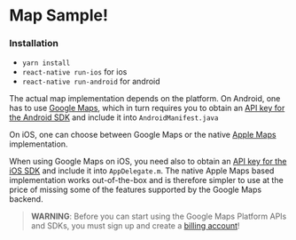 # Map Sample!

### Installation
 - `yarn install`
 - `react-native run-ios` for ios
 - `react-native run-android` for android

The actual map implementation depends on the platform. On Android, one has to use  [Google Maps](https://developers.google.com/maps/documentation/), which in turn requires you to obtain an  [API key for the Android SDK](https://developers.google.com/maps/documentation/android-sdk/signup) and include it into `AndroidManifest.java`

On iOS, one can choose between Google Maps or the native  [Apple Maps](https://developer.apple.com/documentation/mapkit/)  implementation.

When using Google Maps on iOS, you need also to obtain an  [API key for the iOS SDK](https://developers.google.com/maps/documentation/ios-sdk/get-api-key)  and include it into `AppDelegate.m`. The native Apple Maps based implementation works out-of-the-box and is therefore simpler to use at the price of missing some of the features supported by the Google Maps backend.
> **WARNING**: Before you can start using the Google Maps Platform APIs and SDKs, you must sign up and create a  [billing account](https://developers.google.com/maps/gmp-get-started#create-billing-account)!
